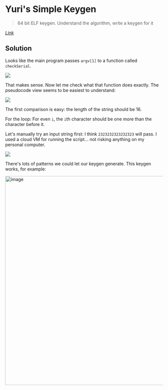 # Yuri's Simple Keygen

> 64 bit ELF keygen.
> Understand the algorithm, write a keygen for it

[*Link*](https://crackmes.one/crackme/5c2acb8933c5d46a3882b8d4)

## Solution

Looks like the main program passes `argv[1]` to a function called `checkSerial`.

![](https://i.imgur.com/fwndQK9.png)

That makes sense. Now let me check what that function does exactly. The pseudocode view seems to be easiest to understand:

![](https://i.imgur.com/0jAnDGO.png)

The first comparison is easy: the length of the string should be 16.

For the loop: For even `i`, the `i`th character should be one more than the character before it.

Let's manually try an input string first: I think `2323232323232323` will pass. I used a cloud VM for running the script... not risking anything on my personal computer.

![](https://i.imgur.com/kzltF6S.png)

There's lots of patterns we could let our keygen generate. This keygen works, for example:

<img width="669" alt="image" src="https://user-images.githubusercontent.com/6025224/250141800-39d475cd-1ef1-476e-8a7d-adc1e377065c.png">

